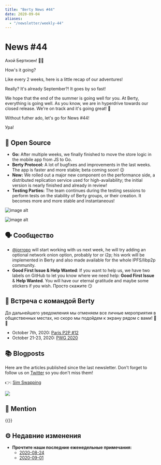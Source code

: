 ```yaml
---
title: "Berty News #44"
date: 2020-09-04
aliases:
  - "/newsletter/weekly-44"
---
```



# News #44

Ахой Бертизен! 🏴‍☠️

How's it going?

Like every 2 weeks, here is a little recap of our adventures!

Really? It's already September?! It goes by so fast!

We hope that the end of the summer is going well for you.  At Berty, everything is going well. As you know, we are in hyperdrive towards our closed release. We're on track and it's going great! 🧡

Without futher ado, let's go for News #44!

Ура!

## 🚀 Open Source

* **Go:** After multiple weeks, we finally finished to move the store logic in the mobile app from JS to Go.
* **Berty Protocol:** A lot of bugfixes and improvements in the last weeks. The app is faster and more stable; beta coming soon! 😉
* **New:** We rolled out a major new component on the performance side, a distributed replication service used for high-availability; the initial version is nearly finished and already in review!
* **Testing Parties:** The team continues during the testing sessions to perform tests on the stability of Berty groups, or their creation. It becomes more and more stable and instantaneous!

![image alt](https://i.ibb.co/N62DHBW/image0.png)

![image alt](https://i.ibb.co/2qjwShR/image0-1.png)


## 🗣️ Сообщество

* [@jorropo](https://github.com/jorropo) will start working with us next week, he will try adding an optional network onion option, probably tor or i2p; his work will be implemented in Berty and also made available for the whole IPFS/libp2p community.
* **Good First Issue & Help Wanted**: If you want to help us, we have two labels on GitHub to let you know where we need help: **Good First Issue** & **Help Wanted**. You will have our eternal gratitude and maybe some stickers if you wish. Просто скажите 😏

## 🎉 Встреча с командой Berty

До дальнейшего уведомления мы отменяем все личные мероприятия в общественных местах, но скоро мы подойдем к экрану рядом с вами! 🚧🚧

* October 7th, 2020: [Paris P2P #12](https://p2p.paris/en/event/monthly-12/)
* October 21-23, 2020: [PWG 2020](https://www.planetiers.com/worldgathering/)

## 📚 Blogposts

Here are the articles published since the last newsletter. Don't forget to follow us on [Twitter](https://twitter.com/berty) so you don't miss them!

👉: [Sim Swapping](https://berty.tech/blog/sim-swapping/)

![](https://i.imgur.com/AMtkBGI.png)

## 💌 Mention

{{<tweet id="1301093700697821184">}}

## ⚙️ Недавние изменения

* **Прочтите наши последние еженедельные примечания:**
    * [2020-08-24](https://github.com/berty/community/blob/master/meeting-notes/2020/Q3/2020-08-24--staff-team-weekly-sync.md)
    * [2020-09-01](https://github.com/berty/community/blob/master/meeting-notes/2020/Q3/2020-09-01--staff-team-weekly-sync.md)
